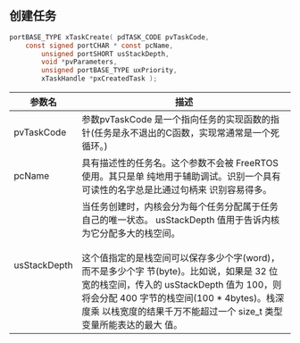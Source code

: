 ## 创建任务
```c
portBASE_TYPE xTaskCreate( pdTASK_CODE pvTaskCode,
	const signed portCHAR * const pcName,
        unsigned portSHORT usStackDepth,
        void *pvParameters,
        unsigned portBASE_TYPE uxPriority,
        xTaskHandle *pxCreatedTask );
```

参数名|描述
-|-
pvTaskCode|参数pvTaskCode 是一个指向任务的实现函数的指针(任务是永不退出的C函数，实现常通常是一个死循环。)
pcName|具有描述性的任务名。这个参数不会被 FreeRTOS 使用。其只是单 纯地用于辅助调试。识别一个具有可读性的名字总是比通过句柄来 识别容易得多。
usStackDepth|当任务创建时，内核会分为每个任务分配属于任务自己的唯一状态。 usStackDepth 值用于告诉内核为它分配多大的栈空间。<br><br>这个值指定的是栈空间可以保存多少个字(word)，而不是多少个字 节(byte)。比如说，如果是 32 位宽的栈空间，传入的 usStackDepth 值为 100，则将会分配 400 字节的栈空间(100 * 4bytes)。栈深度乘 以栈宽度的结果千万不能超过一个 size_t 类型变量所能表达的最大 值。
